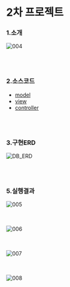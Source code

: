 # 2차 프로젝트
### 1.소개

![004](https://user-images.githubusercontent.com/87887553/146173270-56e80d3d-5b07-4d9b-8c12-222cc1518f31.png)


<br><br>               
### 2.소스코드
  * [model](/BitReview/src/com/br/model/vo/)
  * [view](/BitReview/WebContent/movie/)
  * [controller](/BitReview/src/com/br/controller/)
  
<br><br>
### 3.구현ERD
![DB_ERD](https://user-images.githubusercontent.com/87887553/146173436-f7e48f65-7e9c-4bf5-86f0-8031167a99b1.png)

<br><br>

### 5.실행결과

![005](https://user-images.githubusercontent.com/87887553/146173559-f7e991f0-0608-4c95-af12-5b318e500de8.png)

<br><br>
![006](https://user-images.githubusercontent.com/87887553/146173580-63749581-d64a-47fb-8615-e7337563f4ba.png)

<br><br>
![007](https://user-images.githubusercontent.com/87887553/146173596-7d55873e-448a-46be-bf31-2e560997ac7f.png)

<br><br>
![008](https://user-images.githubusercontent.com/87887553/146173616-8280ba41-481b-41ec-8a31-5b822c63a568.png)

<br><br>




